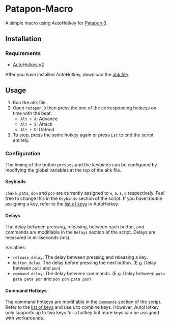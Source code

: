 # Patapon-Macro
A simple macro using AutoHotkey for [Patapon 3](https://en.wikipedia.org/wiki/Patapon_3).

## Installation
### Requirements
- [AutoHotkey v2](https://www.autohotkey.com/)

After you have installed AutoHotkey, download the [ahk file](patapon.ahk).

## Usage
1. Run the ahk file.
2. Open `Patapon 3` then press the one of the corresponding hotkeys on-time with the beat:
    - `Alt + A`: Advance
    - `Alt + S`: Attack
    - `Alt + D`: Defend
3. To stop, press the same hotkey again or press `Esc` to end the script entirely.

### Configuration
The timing of the button presses and the keybinds can be configured by modifying the global variables at the top of the ahk file.

#### Keybinds
`chaka`, `pata`, `don` and `pon` are currently assigned to `w`, `a`, `s`, `d` respectively. Feel free to change this in the `Keybinds` section of the script. If you have trouble assigning a key, refer to the [list of keys](https://www.autohotkey.com/docs/v2/KeyList.htm) in AutoHotkey.

#### Delays
The delay between pressing, releasing, between each button, and commands are modifiable in the `Delays` section of the script. Delays are measured in milliseconds (ms).

Variables:
- `release_delay`: The delay between pressing and releasing a key.
- `button_delay`: The delay before pressing the next button. (E.g. Delay between `pata` and `pon`)
- `command_delay`: The delay between commands. (E.g. Delay between `pata pata pata pon` and `pon pon pata pon`)

#### Command Hotkeys
The command hotkeys are modifiable in the `Commands` section of the script. Refer to the [list of keys](https://www.autohotkey.com/docs/v2/KeyList.htm) and use `&` to combine keys. However, AutoHotkey only supports up to two keys for a hotkey but more keys can be assigned with workarounds.